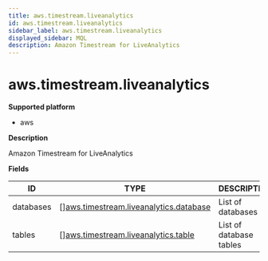 ```yaml
---
title: aws.timestream.liveanalytics
id: aws.timestream.liveanalytics
sidebar_label: aws.timestream.liveanalytics
displayed_sidebar: MQL
description: Amazon Timestream for LiveAnalytics
---
```


# aws.timestream.liveanalytics

**Supported platform**

- aws

**Description**

Amazon Timestream for LiveAnalytics

**Fields**

| ID        | TYPE                                                                                        | DESCRIPTION             |
| --------- | ------------------------------------------------------------------------------------------- | ----------------------- |
| databases | &#91;&#93;[aws.timestream.liveanalytics.database](aws.timestream.liveanalytics.database.md) | List of databases       |
| tables    | &#91;&#93;[aws.timestream.liveanalytics.table](aws.timestream.liveanalytics.table.md)       | List of database tables |
